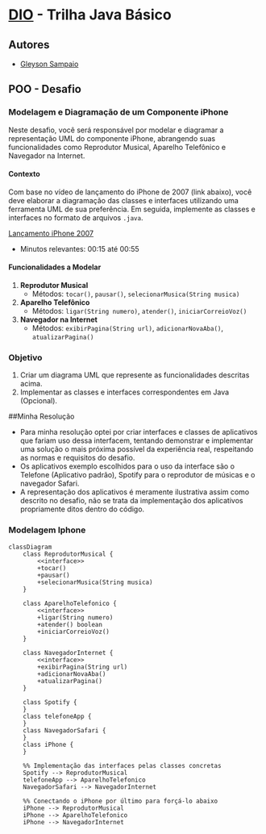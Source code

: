 # [DIO](www.dio.me) - Trilha Java Básico

## Autores
- [Gleyson Sampaio](https://github.com/glysns)

## POO - Desafio

### Modelagem e Diagramação de um Componente iPhone

Neste desafio, você será responsável por modelar e diagramar a representação UML do componente iPhone, abrangendo suas funcionalidades como Reprodutor Musical, Aparelho Telefônico e Navegador na Internet.

#### Contexto
Com base no vídeo de lançamento do iPhone de 2007 (link abaixo), você deve elaborar a diagramação das classes e interfaces utilizando uma ferramenta UML de sua preferência. Em seguida, implemente as classes e interfaces no formato de arquivos `.java`.

[Lançamento iPhone 2007](https://www.youtube.com/watch?v=9ou608QQRq8)
- Minutos relevantes: 00:15 até 00:55

#### Funcionalidades a Modelar
1. **Reprodutor Musical**
   - Métodos: `tocar()`, `pausar()`, `selecionarMusica(String musica)`
2. **Aparelho Telefônico**
   - Métodos: `ligar(String numero)`, `atender()`, `iniciarCorreioVoz()`
3. **Navegador na Internet**
   - Métodos: `exibirPagina(String url)`, `adicionarNovaAba()`, `atualizarPagina()`

### Objetivo
1. Criar um diagrama UML que represente as funcionalidades descritas acima.
2. Implementar as classes e interfaces correspondentes em Java (Opcional).


##Minha Resolução
- Para minha resolução optei por criar interfaces e classes de aplicativos que fariam uso dessa interfacem, tentando demonstrar e implementar uma solução o mais próxima possível da experiência real, respeitando as normas e requisitos do desafio.
- Os aplicativos exemplo escolhidos para o uso da interface são o Telefone (Aplicativo padrão), Spotify para o reprodutor de músicas e o navegador Safari.
-  A representação dos aplicativos é meramente ilustrativa assim como descrito no desafio, não se trata da implementação dos aplicativos propriamente ditos dentro do código.

### Modelagem Iphone
```mermaid
classDiagram
    class ReprodutorMusical {
        <<interface>>
        +tocar()
        +pausar()
        +selecionarMusica(String musica)
    }

    class AparelhoTelefonico {
        <<interface>>
        +ligar(String numero)
        +atender() boolean
        +iniciarCorreioVoz()
    }

    class NavegadorInternet {
        <<interface>>
        +exibirPagina(String url)
        +adicionarNovaAba()
        +atualizarPagina()
    }

    class Spotify {
    }
    class telefoneApp {
    }
    class NavegadorSafari {
    }
    class iPhone {
    }

    %% Implementação das interfaces pelas classes concretas
    Spotify --> ReprodutorMusical
    telefoneApp --> AparelhoTelefonico
    NavegadorSafari --> NavegadorInternet

    %% Conectando o iPhone por último para forçá-lo abaixo
    iPhone --> ReprodutorMusical
    iPhone --> AparelhoTelefonico
    iPhone --> NavegadorInternet

```
